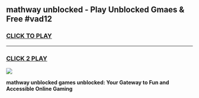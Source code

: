 
## mathway unblocked - Play Unblocked Gmaes & Free #vad12
<h3>
<a href="https://news.freeplayer.one?title=mathway_unblocked&ref=26F">CLICK TO PLAY</a></h3>
<hr>

<h3>
<a href="https://news.freeplayer.one?title=mathway_unblocked&ref=26F">CLICK 2 PLAY</a>
  
</h3>

<a href="https://news.freeplayer.one?title=mathway_unblocked&ref=26F/"><img src="https://clearcache.store/games.png"></a>


**mathway unblocked games unblocked: Your Gateway to Fun and Accessible Online Gaming**
